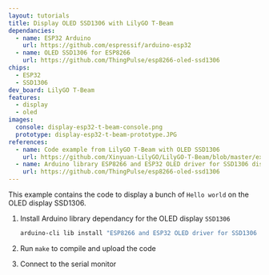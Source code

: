 ```yaml
---
layout: tutorials
title: Display OLED SSD1306 with LilyGO T-Beam
dependancies:
  - name: ESP32 Arduino
    url: https://github.com/espressif/arduino-esp32
  - name: OLED SSD1306 for ESP8266
    url: https://github.com/ThingPulse/esp8266-oled-ssd1306
chips:
  - ESP32
  - SSD1306
dev_board: LilyGO T-Beam
features:
  - display
  - oled
images:
  console: display-esp32-t-beam-console.png
  prototype: display-esp32-t-beam-prototype.JPG
references:
  - name: Code example from LilyGO T-Beam with OLED SSD1306
    url: https://github.com/Xinyuan-LilyGO/LilyGO-T-Beam/blob/master/examples/OLED/SSD1306SimpleDemo/SSD1306SimpleDemo.ino
  - name: Arduino library ESP8266 and ESP32 OLED driver for SSD1306 displays
    url: https://github.com/ThingPulse/esp8266-oled-ssd1306
---
```


This example contains the code to display a bunch of `Hello world` on the OLED display SSD1306.

1. Install Arduino library dependancy for the OLED display `SSD1306`

    ```sh
    arduino-cli lib install "ESP8266 and ESP32 OLED driver for SSD1306 displays"
    ```
1. Run `make` to compile and upload the code
1. Connect to the serial monitor
